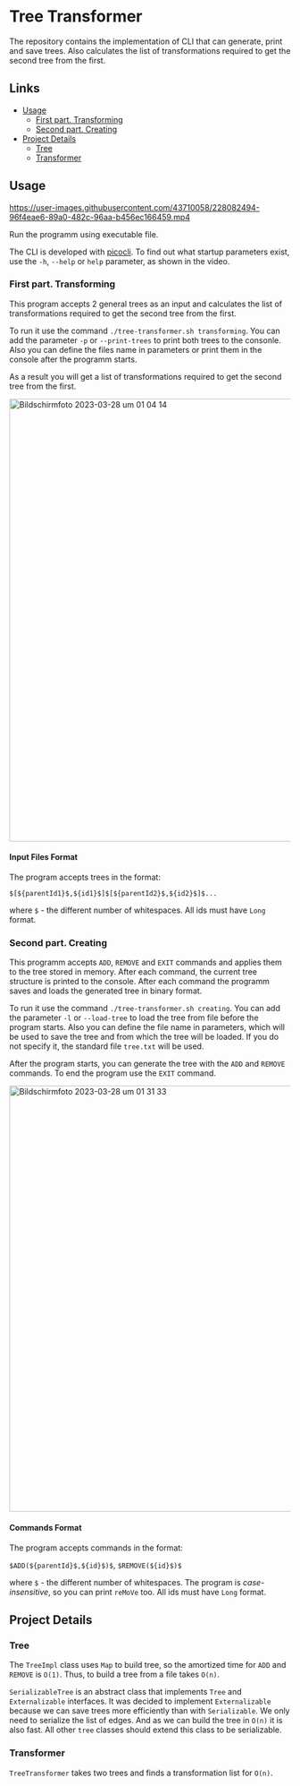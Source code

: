 # Tree Transformer

The repository contains the implementation of CLI that can generate, print and save trees. Also calculates the list of transformations required to get the second tree from the first.

## Links
* [Usage](#usage)
  * [First part. Transforming](#transforming)
  * [Second part. Creating](#creating)
* [Project Details](#project-details)
  * [Tree](#tree)
  * [Transformer](#transformer)


## Usage

https://user-images.githubusercontent.com/43710058/228082494-96f4eae6-89a0-482c-96aa-b456ec166459.mp4

Run the programm using executable file.

The CLI is developed with [picocli](https://picocli.info). To find out what startup parameters exist, use the `-h`, `--help` or `help` parameter, as shown in the video.

### <a name="transforming"></a>First part. Transforming

This program accepts 2 general trees as an input and calculates the list of transformations required to get the second tree from the first.

To run it use the command `./tree-transformer.sh transforming`. You can add the parameter `-p` or `--print-trees` to print both trees to the consonle. Also you can define the files name in parameters or print them in the console after the programm starts.

As a result you will get a list of transformations required to get the second tree from the first.

<img width="791" alt="Bildschirmfoto 2023-03-28 um 01 04 14" src="https://user-images.githubusercontent.com/43710058/228086331-f55865f0-899b-4ef3-b7ee-e1050c0f124c.png">

#### Input Files Format

The program accepts trees in the format:

`$[${parentId1}$,${id1}$]$[${parentId2}$,${id2}$]$...`

where `$` - the different number of whitespaces. All ids must have `Long` format.

### <a name="creating"></a>Second part. Creating

This programm accepts `ADD`, `REMOVE` and `EXIT` commands and applies them to the tree stored in memory. After each command, the current tree structure is printed to the console. After each command the programm saves and loads the generated tree in binary format.

To run it use the command `./tree-transformer.sh creating`. You can add the parameter `-l` or `--load-tree` to load the tree from file before the program starts. Also you can define the file name in parameters, which will be used to save the tree and from which the tree will be loaded. If you do not specify it, the standard file `tree.txt` will be used.

Аfter the program starts, you can generate the tree with the `ADD` and `REMOVE` commands. To end the program use the `EXIT` command.

<img width="761" alt="Bildschirmfoto 2023-03-28 um 01 31 33" src="https://user-images.githubusercontent.com/43710058/228089848-22e91538-730b-479c-9f91-063a908b6946.png">

#### Commands Format

The program accepts commands in the format:

`$ADD(${parentId}$,${id}$)$`, `$REMOVE(${id}$)$`

where `$` - the different number of whitespaces. The program is _case-insensitive_, so you can print `reMoVe` too. All ids must have `Long` format.

## Project Details

### Tree

The `TreeImpl` class uses `Map` to build tree, so the amortized time for `ADD` and `REMOVE` is `O(1)`. Thus, to build a tree from a file takes `O(n)`.

`SerializableTree` is an abstract class that implements `Tree` and `Externalizable` interfaces. It was decided to implement `Externalizable` because we can save trees more efficiently than with `Serializable`. We only need to serialize the list of edges. And as we can build the tree in `O(n)` it is also fast. All other `tree` classes should extend this class to be serializable.

### Transformer

`TreeTransformer` takes two trees and finds a transformation list for `O(n)`.










